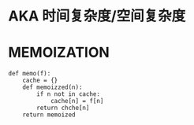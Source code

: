 # AKA 时间复杂度/空间复杂度

# MEMOIZATION
```
def memo(f):
	cache = {}
	def memoizzed(n):
		if n not in cache:
			cache[n] = f[n]
		return chche[n]
	return memoized
```
